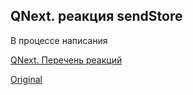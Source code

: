 ## QNext. реакция sendStore

В процессе написания



[QNext. Перечень реакций](/docs-test/reactions)
  
[Original](https://telegra.ph/QNext-admin-reaction-sendStore-05-09)